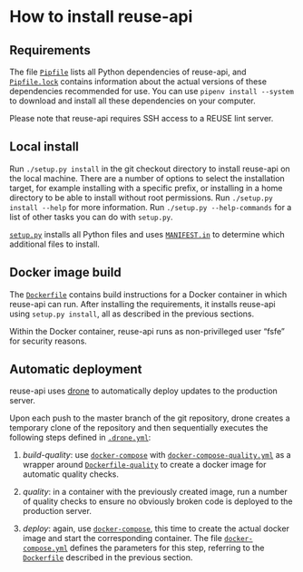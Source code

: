 # How to install reuse-api

## Requirements

The file [`Pipfile`] lists all Python dependencies of reuse-api, and
[`Pipfile.lock`] contains information about the actual versions of these
dependencies recommended for use. You can use `pipenv install --system` to
download and install all these dependencies on your computer.

Please note that reuse-api requires SSH access to a REUSE lint server.


## Local install

Run `./setup.py install` in the git checkout directory to install reuse-api
on the local machine. There are a number of options to select the installation
target, for example installing with a specific prefix, or installing in a home
directory to be able to install without root permissions. Run `./setup.py
install --help` for more information. Run `./setup.py --help-commands` for a
list of other tasks you can do with `setup.py`.

[`setup.py`] installs all Python files and uses [`MANIFEST.in`] to determine
which additional files to install.


## Docker image build

The [`Dockerfile`] contains build instructions for a Docker container in which
reuse-api can run. After installing the requirements, it installs reuse-api
using `setup.py install`, all as described in the previous sections.

Within the Docker container, reuse-api runs as non-privilleged user “fsfe” for
security reasons.


## Automatic deployment

reuse-api uses [drone](https://drone.fsfe.org) to automatically deploy updates
to the production server.

Upon each push to the master branch of the git repository, drone creates a
temporary clone of the repository and then sequentially executes the following
steps defined in [`.drone.yml`]:

1. *build-quality*: use [`docker-compose`] with [`docker-compose-quality.yml`]
   as a wrapper around [`Dockerfile-quality`] to create a docker image for
   automatic quality checks.

2. *quality*: in a container with the previously created image, run a number of
   quality checks to ensure no obviously broken code is deployed to the
   production server.

3. *deploy*: again, use [`docker-compose`], this time to create the actual
   docker image and start the corresponding container. The file
   [`docker-compose.yml`] defines the parameters for this step, referring to
   the [`Dockerfile`] described in the previous section.


[`Pipfile`]: ../Pipfile
[`Pipfile.lock`]: ../Pipfile.lock
[`setup.py`]: ../setup.py
[`MANIFEST.in`]: ../MANIFEST.in
[`Dockerfile`]: ../Dockerfile
[`Dockerfile-quality`]: ../Dockerfile-quality
[`docker-compose`]: https://docs.docker.com/compose/
[`docker-compose.yml`]: ../docker-compose.yml
[`docker-compose-quality.yml`]: ../docker-compose-quality.yml
[`.drone.yml`]: ../.drone.yml
